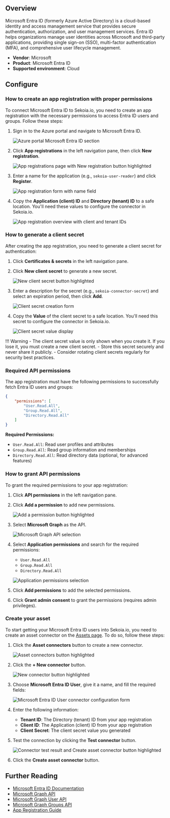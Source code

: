 ## Overview

Microsoft Entra ID (formerly Azure Active Directory) is a cloud-based identity and access management service that provides secure authentication, authorization, and user management services. Entra ID helps organizations manage user identities across Microsoft and third-party applications, providing single sign-on (SSO), multi-factor authentication (MFA), and comprehensive user lifecycle management.

- **Vendor**: Microsoft
- **Product**: Microsoft Entra ID
- **Supported environment**: Cloud

## Configure

### How to create an app registration with proper permissions

To connect Microsoft Entra ID to Sekoia.io, you need to create an app registration with the necessary permissions to access Entra ID users and groups. Follow these steps:

1. Sign in to the Azure portal and navigate to Microsoft Entra ID.

    ![Azure portal Microsoft Entra ID section](/assets/operation_center/asset_connectors/user/microsoft/entra_id_application_1.png)

2. Click **App registrations** in the left navigation pane, then click **New registration**.

    ![App registrations page with New registration button highlighted](/assets/operation_center/asset_connectors/user/microsoft/entra_id_application_2.png)

3. Enter a name for the application (e.g., `sekoia-user-reader`) and click **Register**.

    ![App registration form with name field](/assets/operation_center/asset_connectors/user/microsoft/entra_id_application_3.png)

4. Copy the **Application (client) ID** and **Directory (tenant) ID** to a safe location. You'll need these values to configure the connector in Sekoia.io.

    ![App registration overview with client and tenant IDs](/assets/operation_center/asset_connectors/user/microsoft/entra_id_application_4.png)

### How to generate a client secret

After creating the app registration, you need to generate a client secret for authentication:

1. Click **Certificates & secrets** in the left navigation pane.

2. Click **New client secret** to generate a new secret.

    ![New client secret button highlighted](/assets/operation_center/asset_connectors/user/microsoft/entra_id_application_5.png)

3. Enter a description for the secret (e.g., `sekoia-connector-secret`) and select an expiration period, then click **Add**.

    ![Client secret creation form](/assets/operation_center/asset_connectors/user/microsoft/entra_id_application_6.png)

4. Copy the **Value** of the client secret to a safe location. You'll need this secret to configure the connector in Sekoia.io.

    ![Client secret value display](/assets/operation_center/asset_connectors/user/microsoft/entra_id_application_7.png)

!!! Warning
    - The client secret value is only shown when you create it. If you lose it, you must create a new client secret.
    - Store this secret securely and never share it publicly.
    - Consider rotating client secrets regularly for security best practices.

### Required API permissions

The app registration must have the following permissions to successfully fetch Entra ID users and groups:

```json
{
    "permissions": [
        "User.Read.All",
        "Group.Read.All",
        "Directory.Read.All"
    ]
}
```

**Required Permissions:**
- `User.Read.All`: Read user profiles and attributes
- `Group.Read.All`: Read group information and memberships
- `Directory.Read.All`: Read directory data (optional, for advanced features)

### How to grant API permissions

To grant the required permissions to your app registration:

1. Click **API permissions** in the left navigation pane.

2. Click **Add a permission** to add new permissions.

    ![Add a permission button highlighted](/assets/operation_center/asset_connectors/user/microsoft/entra_id_application_8.png)

3. Select **Microsoft Graph** as the API.

    ![Microsoft Graph API selection](/assets/operation_center/asset_connectors/user/microsoft/entra_id_application_9.png)

4. Select **Application permissions** and search for the required permissions:
   - `User.Read.All`
   - `Group.Read.All`
   - `Directory.Read.All`

    ![Application permissions selection](/assets/operation_center/asset_connectors/user/microsoft/entra_id_application_10.png)

5. Click **Add permissions** to add the selected permissions.

6. Click **Grant admin consent** to grant the permissions (requires admin privileges).

### Create your asset

To start getting your Microsoft Entra ID users into Sekoia.io, you need to create an asset connector on the [Assets page](https://app.sekoia.io/assets). To do so, follow these steps:

1. Click the **Asset connectors** button to create a new connector.

    ![Asset connectors button highlighted](/assets/operation_center/asset_connectors/user/common/create_asset_connector_button.png)

2. Click the **+ New connector** button.
    
    ![New connector button highlighted](/assets/operation_center/asset_connectors/user/common/create_asset_connector_1.png)

3. Choose **Microsoft Entra ID User**, give it a name, and fill the required fields:

    ![Microsoft Entra ID User connector configuration form](/assets/operation_center/asset_connectors/user/microsoft/entra_id_asset_1.png)

4. Enter the following information:
   - **Tenant ID**: The Directory (tenant) ID from your app registration
   - **Client ID**: The Application (client) ID from your app registration
   - **Client Secret**: The client secret value you generated

5. Test the connection by clicking the **Test connector** button.

    ![Connector test result and Create asset connector button highlighted](/assets/operation_center/asset_connectors/user/microsoft/entra_id_asset_2.png)

6. Click the **Create asset connector** button.

## Further Reading
- [Microsoft Entra ID Documentation](https://docs.microsoft.com/en-us/azure/active-directory/)
- [Microsoft Graph API](https://docs.microsoft.com/en-us/graph/)
- [Microsoft Graph User API](https://docs.microsoft.com/en-us/graph/api/resources/user)
- [Microsoft Graph Groups API](https://docs.microsoft.com/en-us/graph/api/resources/group)
- [App Registration Guide](https://docs.microsoft.com/en-us/azure/active-directory/develop/quickstart-register-app)

